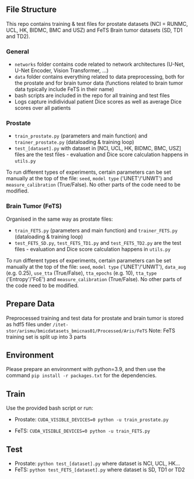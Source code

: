 ## File Structure

This repo contains training & test files for prostate datasets (NCI = RUNMC, UCL, HK, BIDMC, BMC and USZ) and FeTS Brain tumor datasets (SD, TD1 and TD2). 

### General

* `networks` folder contains code related to network architectures (U-Net, U-Net Encoder, Vision Transformer, ...)
* `data` folder contains everything related to data preprocessing, both for the prostate and for brain tumor data (functions related to brain tumor data typically include FeTS in their name)
* bash scripts are included in the repo for all training and test files
* Logs capture indidividual patient Dice scores as well as average Dice scores over all patients

### Prostate

* `train_prostate.py` (parameters and main function) and `trainer_prostate.py` (dataloading & training loop)
* `test_[dataset].py` with dataset in [NCI, UCL, HK, BIDMC, BMC, USZ] files are the test files - evaluation and Dice score calculation happens in `utils.py`

To run different types of experiments, certain parameters can be set manually at the top of the file: `seed`, `model type` ('UNET'/'UNWT') and `measure_calibration` (True/False). No other parts of the code need to be modified. 


### Brain Tumor (FeTS)

Organised in the same way as prostate files:
* `train_FETS.py` (parameters and main function) and `trainer_FETS.py` (dataloading & training loop)
* `test_FETS_SD.py`, `test_FETS_TD1.py` and `test_FETS_TD2.py` are the test files - evaluation and Dice score calculation happens in `utils.py`

To run different types of experiments, certain parameters can be set manually at the top of the file: `seed`, `model type` ('UNET'/'UNWT'), `data_aug` (e.g. 0.25), `use_tta` (True/False), `tta_epochs` (e.g. 10), `tta_type` ('Entropy'/'FoE') and `measure_calibration` (True/False). No other parts of the code need to be modified. 

## Prepare Data 

Preprocessed training and test data for prostate and brain tumor is stored as hdf5 files under `/itet-stor/arismu/bmicdatasets_bmicnas01/Processed/Aris/FeTS`
Note: FeTS training set is split up into 3 parts 

## Environment

Please prepare an environment with python=3.9, and then use the command `pip install -r packages.txt` for the dependencies.

## Train

Use the provided bash script or run: 

* Prostate:
`CUDA_VISIBLE_DEVICES=0 python -u train_prostate.py`

* FeTS:
`CUDA_VISIBLE_DEVICES=0 python -u train_FETS.py`

## Test
* Prostate: 
`python test_[dataset].py` where dataset is NCI, UCL, HK...
* FeTS:
`python test_FETS_[dataset].py` where dataset is SD, TD1 or TD2



